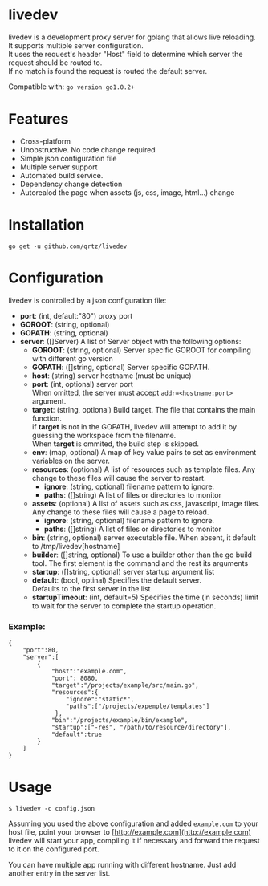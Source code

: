 livedev
=======

livedev is a development proxy server for golang that allows live reloading.  
It supports multiple server configuration.  
It uses the request's header "Host" field to determine which server the request should be routed to.  
If no match is found the request is routed the default server.

 
Compatible with: `go version go1.0.2+`

Features
========
* Cross-platform
* Unobstructive. No code change required
* Simple json configuration file
* Multiple server support
* Automated build service.
* Dependency change detection 
* Autorealod the page when assets (js, css, image, html...) change


Installation
============

`go get -u github.com/qrtz/livedev` 

Configuration
=============
livedev is controlled by a json configuration file:

* __port__: (int, default:"80") proxy port
* __GOROOT__: (string, optional) 
* __GOPATH__: (string, optional)
* __server__: ([]Server) A list of Server object with the following options:
    * __GOROOT__: (string, optional)  Server specific GOROOT for compiling with different go version
    * __GOPATH__: ([]string, optional) Server specific GOPATH.
    * __host__: (string) server hostname (must be unique)
    * __port__: (int, optional) server port  
 When omitted, the server must accept `addr=<hostname:port>` argument.
    * __target__: (string, optional) Build target. The file that contains the main function.  
 if __target__ is not in the GOPATH, livedev will attempt to add it by guessing the workspace from the filename.  
 When __target__ is ommited, the build step is skipped.
    * __env__: (map, optional) A map of key value pairs to set as environment variables on the server.
    * __resources__: (optional) A list of resources such as template files. Any change to these files will cause the server to restart.
        * __ignore__: (string, optional) filename pattern to ignore. 
        * __paths__: ([]string) A list of files or directories to monitor
    * __assets__: (optional) A list of assets such as css, javascript, image files. Any change to these files will cause a page to reload.
        * __ignore__: (string, optional) filename pattern to ignore.
        * __paths__: ([]string) A list of files or directories to monitor
    * __bin__: (string, optional) server executable file. When absent, it default to /tmp/livedev[hostname]
    * __builder__: ([]string, optional) To use a builder other than the go build tool. The first element is the command and the rest its arguments
    * __startup__: ([]string, optional) server startup argument list
    * __default__: (bool, optinal) Specifies the default server.  
 Defaults to the first server in the list
    * __startupTimeout__: (int, default=5) Specifies the time (in seconds) limit  to wait for the server to complete the startup operation.   
 
### Example:

    {
        "port":80,
        "server":[
            {
                "host":"example.com",
                "port": 8080,
                "target":"/projects/example/src/main.go",
                "resources":{
                    "ignore":"static*",
                    "paths":["/projects/expemple/templates"]
                 },
                "bin":"/projects/example/bin/example",
                "startup":["-res", "/path/to/resource/directory"],
                "default":true
            }
        ]
    }


Usage
=====

    $ livedev -c config.json
    
Assuming you used the above configuration and added `example.com` to your host file,
point your browser to [http://example.com](http://example.com)  
livedev will start your app, compiling it if necessary and forward the request to
it on the configured port.

You can have multiple app running with different hostname.
Just add another entry in the server list.



